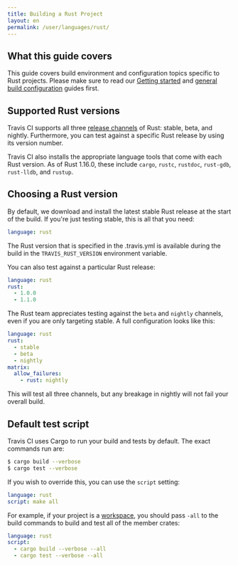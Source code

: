 ```yaml
---
title: Building a Rust Project
layout: en
permalink: /user/languages/rust/
---
```


<div id="toc">
</div>

## What this guide covers

This guide covers build environment and configuration topics specific to Rust
projects. Please make sure to read our [Getting started](/user/getting-started/)
and [general build configuration](/user/customizing-the-build/) guides first.

## Supported Rust versions

Travis CI supports all three [release channels][channels] of Rust: stable, beta, and nightly.
Furthermore, you can test against a specific Rust release by using its version number.

[channels]: http://doc.rust-lang.org/book/release-channels.html

Travis CI also installs the appropriate language tools that come with each Rust version.
As of Rust 1.16.0, these include `cargo`, `rustc`, `rustdoc`, `rust-gdb`, `rust-lldb`, and `rustup`.

## Choosing a Rust version

By default, we download and install the latest stable Rust release at the start of the
build. If you're just testing stable, this is all that you need:

```yaml
language: rust
```

The Rust version that is specified in the .travis.yml is available during the
build in the `TRAVIS_RUST_VERSION` environment variable.

You can also test against a particular Rust release:

```yaml
language: rust
rust:
  - 1.0.0
  - 1.1.0
```

The Rust team appreciates testing against the `beta` and `nightly` channels, even if you
are only targeting stable. A full configuration looks like this:

```yaml
language: rust
rust:
  - stable
  - beta
  - nightly
matrix:
  allow_failures:
    - rust: nightly
```

This will test all three channels, but any breakage in nightly will not fail your overall build.

## Default test script

Travis CI uses Cargo to run your build and tests by default. The exact commands
run are:

```bash
$ cargo build --verbose
$ cargo test --verbose
```

If you wish to override this, you can use the `script` setting:

```yaml
language: rust
script: make all
```

For example, if your project is a [workspace](http://doc.crates.io/manifest.html#the-workspace-section),
you should pass `-all` to the build commands to build and test all of the member crates:

```yaml
language: rust
script:
  - cargo build --verbose --all
  - cargo test --verbose --all
```  
